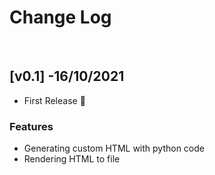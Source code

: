 # Change Log
&nbsp;
## [v0.1] -16/10/2021

- First Release :tada:
### **Features**
- Generating custom HTML with python code
- Rendering HTML to file
